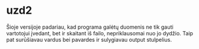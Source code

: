 # uzd2
Šioje versijoje padariau, kad programa galėtų duomenis ne tik gauti vartotojui įvedant, bet ir skaitant iš failo, nepriklausomai nuo jo dydžio. Taip pat surūšiavau vardus bei pavardes ir sulygiavau output stulpelius.

